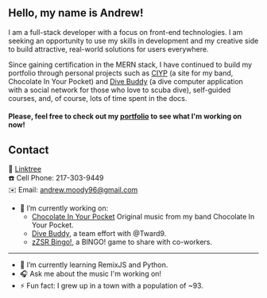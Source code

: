 Hello, my name is Andrew!
------

I am a full-stack developer with a focus on front-end technologies. I am seeking an opportunity to use my skills in development and my creative side to build attractive, real-world solutions for users everywhere. 

Since gaining certification in the MERN stack, I have continued to build my portfolio through personal projects such as [CIYP](https://github.com/andrewmoody96/ciyp) (a site for my band, Chocolate In Your Pocket) and [Dive Buddy](https://github.com/P3-sharkBait/diveBuddy) (a dive computer application with a social network for those who love to scuba dive), self-guided courses, and, of course, lots of time spent in the docs.

#### Please, feel free to check out my [portfolio](https://andrewmoody96.github.io/portfolio-react/) to see what I'm working on now!

Contact
------
  🔗 [Linktree](https://linktr.ee/migbood)
  <br>
  ☎️ Cell Phone: 217-303-9449
  <br>
  ✉️ Email: andrew.moody96@gmail.com


- 💼 I’m currently working on: 
  - [Chocolate In Your Pocket](https://github.com/andrewmoody96/ciyp) Original music from my band Chocolate In Your Pocket.
  - [Dive Buddy](https://github.com/P3-sharkBait/diveBuddy), a team effort with @Tward9.
  - [zZSR Bingo!](https://github.com/andrewmoody96/csrBingo), a BINGO! game to share with co-workers. 
------
- 🌱 I’m currently learning RemixJS and Python. 
- 🎧 Ask me about the music I'm working on!
- ⚡ Fun fact: I grew up in a town with a population of ~93. 
